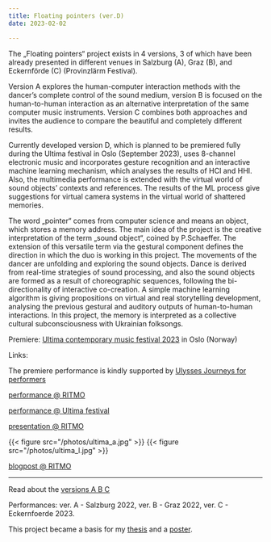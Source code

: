```yaml
---
title: Floating pointers (ver.D)
date: 2023-02-02

---
```



The „Floating pointers“ project exists in 4 versions, 3 of which have been already presented in different venues in Salzburg (A), Graz (B), and Eckernförde (C) (Provinzlärm Festival).

Version A explores the human-computer interaction methods with the dancer’s complete control of the sound medium, version B is focused on the human-to-human interaction as an alternative interpretation of the same computer music instruments. Version C combines both approaches and invites the audience to compare the beautiful and completely different results.

Currently developed version D, which is planned to be premiered fully during the Ultima festival in Oslo (September 2023), uses 8-channel electronic music and incorporates gesture recognition and an interactive machine learning mechanism, which analyses the results of HCI and HHI. Also, the multimedia performance is extended with the virtual world of sound objects’ contexts and references. The results of the ML process give suggestions for virtual camera systems in the virtual world of shattered memories.

The word „pointer“ comes from computer science and means an object, which stores a memory address. The main idea of the project is the creative interpretation of the term „sound object“, coined by P.Schaeffer. The extension of this versatile term via the gestural component defines the direction in which the duo is working in this project. The movements of the dancer are unfolding and exploring the sound objects. Dance is derived from real-time strategies of sound processing, and also the sound objects are formed as a result of choreographic sequences, following the bi-directionality of interactive co-creation. A simple machine learning algorithm is giving propositions on virtual and real storytelling development, analysing the previous gestural and auditory outputs of human-to-human interactions.
In this project, the memory is interpreted as a collective cultural subconsciousness with Ukrainian folksongs.

Premiere: [Ultima contemporary music festival 2023](https://www.ultima.no/en/ultima-2023) in Oslo (Norway)


Links:

The premiere performance is kindly supported by [Ulysses Journeys for performers](https://project.ulysses-network.eu/event/ulysses-journeys-for-performers-ultima-3/)

[performance @ RITMO](https://www.uio.no/ritmo/english/news-and-events/events/artistic-performances/2023/floating-pointers/index.html)

[performance @ Ultima festival](https://www.ultima.no/en/floating-pointers-2)

[presentation @ RITMO](https://www.uio.no/ritmo/english/news-and-events/events/food-and-paper/2023/alisa-kobzar/index.html)

{{< figure src="/photos/ultima_a.jpg" >}}
{{< figure src="/photos/ultima_l.jpg" >}}


[blogpost @ RITMO](https://www.uio.no/ritmo/english/news-and-events/blog/2023/alisa-kobzar/index.html)

---

Read about the [versions A B C](https://alisakobzar.github.io/duo-rotkaeppchen/floatingpointersabc/)

Performances: ver. A - Salzburg 2022, ver. B - Graz 2022, ver. C - Eckernfoerde 2023.

This project became a basis for my [thesis](https://alisakobzar.github.io/writings/) and a [poster](https://alisakobzar.github.io/writings/).
